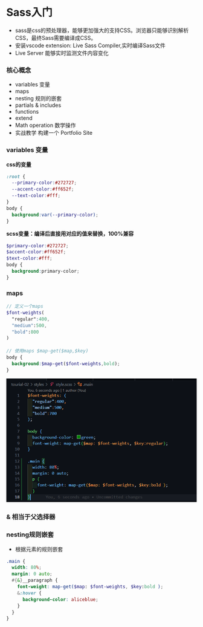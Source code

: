# Sass入门
- sass是css的预处理器，能够更加强大的支持CSS。浏览器只能够识别解析CSS，最终Sass需要编译成CSS。
- 安装vscode extension: Live Sass Compiler,实时编译Sass文件
- Live Server 能够实时监测文件内容变化
### 核心概念
- variables 变量
- maps
- nesting 规则的嵌套
- partials & includes
- functions
- extend
- Math operation 数学操作
- 实战教学 构建一个 Portfolio Site

### variables 变量
**css的变量**

```css
:root {
  --primary-color:#272727;
  --accent-color:#ff652f;
  --text-color:#fff;
}
body {
  background:var(--primary-color);
}
```
**scss变量：编译后直接用对应的值来替换，100%兼容**

```scss
$primary-color:#272727;
$accent-color:#ff652f;
$text-color:#fff;
body {
  background:primary-color;
}
```

### maps
```scss
// 定义一个maps
$font-weights(
  "regular":400,
  "medium":500,
  "bold":800
)

// 使用maps $map-get($map,$key)
body {
  background:$map-get($font-weights,bold);
}
```

![image-20220819090711274](.\tourial-02\public\image-20220819090711274.png)

### & 相当于父选择器
### nesting规则嵌套
- 根据元素的规则嵌套
```scss
.main {
  width: 80%;
  margin: 0 auto;
  #{&}__paragraph {
    font-weight: map-get($map: $font-weights, $key:bold );
    &:hover {
      background-color: aliceblue;
    }
  }
}
```
